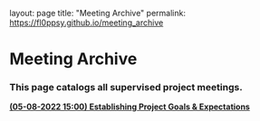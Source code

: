 layout: page
title: "Meeting Archive"
permalink: https://fl0ppsy.github.io/meeting_archive

# Meeting Archive

### This page catalogs all supervised project meetings.

**[(05-08-2022 15:00) Establishing Project Goals & Expectations](https://fl0ppsy.github.io/meeting_archive/05-08-2022-15:00_meeting)**
